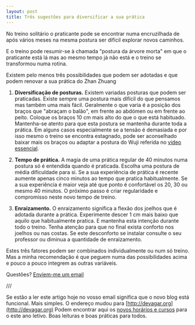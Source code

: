```yaml
---
layout: post
title: Três sugestões para diversificar a sua prática
---
```

No treino solitário o praticante pode se encontrar numa encruzilhada de após vários meses na mesma postura ser difícil explorar novos caminhos. 

E o treino pode resumir-se à chamada "postura da árvore morta" em que o praticante está lá mas ao mesmo tempo já não está e o treino se transformou numa rotina.

Existem pelo menos três possibilidades que podem ser adotadas e que podem renovar a sua prática do Zhan Zhuang 

1. **Diversificação de posturas.** Existem variadas posturas que podem ser praticadas. Existe sempre uma postura mais difícil do que pensamos mas também uma mais fácil. Geralmente o que varia é a posição dos braços que "abraçam o balão", em frente ao abdómen ou em frente ao peito. Coloque os braços 10 cm mais alto do que o que está habituado. Mantenha-se atento para que esta postura se mantenha durante toda a prática. Em alguns casos especialmente se a tensão é demasiada e por isso mesmo o treino se encontra estagnado, pode ser aconselhado baixar mais os braços ou adaptar a postura do Wuji referida no [video essencial](/video.html).

2. **Tempo de prática.** A magia de uma prática regular de 40 minutos numa postura só é entendida quando é praticada. Escolha uma postura de média dificuldade para si. Se a sua experiência de prática é recente aumente apenas cinco minutos ao tempo que pratica habitualmente. Se a sua experiência é maior veja até que ponto é confortável os 20, 30 ou mesmo 40 minutos. O próximo passo é criar regularidade e compromisso neste novo tempo de treino.

3. **Enraizamento.** O enraizamento significa a flexão dos joelhos que é adotada durante a prática. Experimente descer 1 cm mais baixo que aquilo que habitualmente pratica. E mantenha esta intenção durante todo o treino. Tenha atenção para que no final exista conforto nos joelhos ou nas costas. Se este desconforto se instalar consulte o seu professor ou diminua a quantidade de enraizamento. 

Estes três fatores podem ser combinados individualmente ou num só treino. Mas a minha recomendação é que peguem numa das possibilidades acima e pouco a pouco integrem as outras variáveis. 

Questões? [Enviem-me um email](http://devagar.org/contato.html)

///

Se estão a ler este artigo hoje no vosso email significa que o novo blog está funcional. Mais simples.
O endereço mudou para [http://devagar.org](http://devagar.org)
Podem encontrar aqui os [novos horários e cursos](http://devagar.org/aulas.html) para o este ano letivo. 
Boas leituras e boas práticas para todos. 
